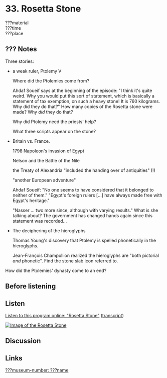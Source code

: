 # 33. Rosetta Stone

???material  
???time  
???place


## ??? Notes

Three stories:

*   a weak ruler, Ptolemy V

    Where did the Ptolemies come from?

    Ahdaf Soueif says at the beginning of the episode: "I think it's
    quite weird. Why you would put this sort of statement, which is
    basically a statement of tax exemption, on such a heavy stone! It is
    760 kilograms. Why did they do that?" How many copies of the Rosetta
    stone were made? Why *did* they do that?

    Why did Ptolemy need the priests' help?

    What three scripts appear on the stone?


*   Britain vs. France.

    1798 Napoleon's invasion of Egypt

    Nelson and the Battle of the Nile

    the Treaty of Alexandria "included the handing over of antiquities" (!)

    "another European adventure"

    Ahdaf Soueif: "No one seems to have considered that it belonged to
    neither of them." "Egypt's foreign rulers [...] have always made
    free with Egypt's heritage."

    "Nasser ... two more since, although with varying results." What is
    she talking about? The government has changed hands again since this
    statement was recorded...

*   The deciphering of the hieroglyphs

    Thomas Young's discovery that Ptolemy is spelled phonetically in the
    hieroglyphs.

    Jean-François Champollion realized the hieroglyphs are "both
    pictorial *and* phonetic". Find the stone slab icon referred to.

How did the Ptolemies' dynasty come to an end?


## Before listening


## Listen

[Listen to this program online:
"Rosetta Stone"](http://www.bbc.co.uk/ahistoryoftheworld/objects/awwjbIoORUaQXm9LmiTz8A)
([transcript](http://www.bbc.co.uk/ahistoryoftheworld/about/transcripts/episode33/))

[![Image of the Rosetta Stone](https://upload.wikimedia.org/wikipedia/commons/thumb/2/23/Rosetta_Stone.JPG/410px-Rosetta_Stone.JPG)](https://en.wikipedia.org/wiki/Rosetta_Stone#/media/File:Rosetta_Stone.JPG)


## Discussion


## Links

[???museum-number: ???name](???)
